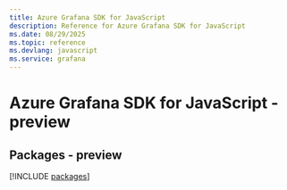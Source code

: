 ```yaml
---
title: Azure Grafana SDK for JavaScript
description: Reference for Azure Grafana SDK for JavaScript
ms.date: 08/29/2025
ms.topic: reference
ms.devlang: javascript
ms.service: grafana
---
```

# Azure Grafana SDK for JavaScript - preview
## Packages - preview
[!INCLUDE [packages](grafana-index.md)]